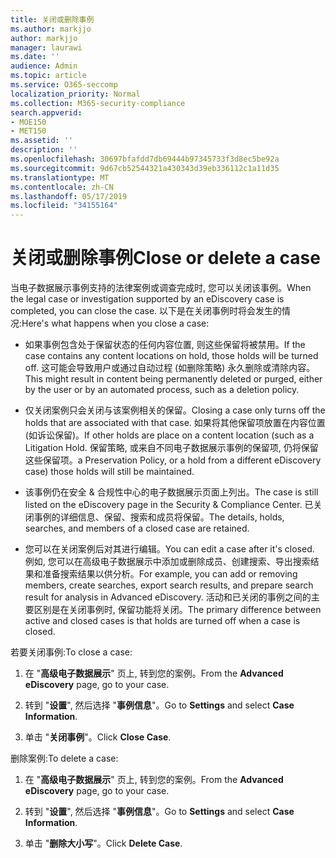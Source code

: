 ```yaml
---
title: 关闭或删除事例
ms.author: markjjo
author: markjjo
manager: laurawi
ms.date: ''
audience: Admin
ms.topic: article
ms.service: O365-seccomp
localization_priority: Normal
ms.collection: M365-security-compliance
search.appverid:
- MOE150
- MET150
ms.assetid: ''
description: ''
ms.openlocfilehash: 30697bfafdd7db69444b97345733f3d8ec5be92a
ms.sourcegitcommit: 9d67cb52544321a430343d39eb336112c1a11d35
ms.translationtype: MT
ms.contentlocale: zh-CN
ms.lasthandoff: 05/17/2019
ms.locfileid: "34155164"
---
```

# <a name="close-or-delete-a-case"></a><span data-ttu-id="7731d-102">关闭或删除事例</span><span class="sxs-lookup"><span data-stu-id="7731d-102">Close or delete a case</span></span>

<span data-ttu-id="7731d-103">当电子数据展示事例支持的法律案例或调查完成时, 您可以关闭该事例。</span><span class="sxs-lookup"><span data-stu-id="7731d-103">When the legal case or investigation supported by an eDiscovery case is completed, you can close the case.</span></span> <span data-ttu-id="7731d-104">以下是在关闭事例时将会发生的情况:</span><span class="sxs-lookup"><span data-stu-id="7731d-104">Here's what happens when you close a case:</span></span>

- <span data-ttu-id="7731d-105">如果事例包含处于保留状态的任何内容位置, 则这些保留将被禁用。</span><span class="sxs-lookup"><span data-stu-id="7731d-105">If the case contains any content locations on hold, those holds will be turned off.</span></span> <span data-ttu-id="7731d-106">这可能会导致用户或通过自动过程 (如删除策略) 永久删除或清除内容。</span><span class="sxs-lookup"><span data-stu-id="7731d-106">This might result in content being permanently deleted or purged, either by the user or by an automated process, such as a deletion policy.</span></span>

- <span data-ttu-id="7731d-107">仅关闭案例只会关闭与该案例相关的保留。</span><span class="sxs-lookup"><span data-stu-id="7731d-107">Closing a case only turns off the holds that are associated with that case.</span></span> <span data-ttu-id="7731d-108">如果将其他保留项放置在内容位置 (如诉讼保留)。</span><span class="sxs-lookup"><span data-stu-id="7731d-108">If other holds are place on a content location (such as a Litigation Hold.</span></span> <span data-ttu-id="7731d-109">保留策略, 或来自不同电子数据展示事例的保留项, 仍将保留这些保留项。</span><span class="sxs-lookup"><span data-stu-id="7731d-109">a Preservation Policy, or a hold from a different eDiscovery case) those holds will still be maintained.</span></span>

- <span data-ttu-id="7731d-110">该事例仍在安全 & 合规性中心的电子数据展示页面上列出。</span><span class="sxs-lookup"><span data-stu-id="7731d-110">The case is still listed on the eDiscovery page in the Security & Compliance Center.</span></span> <span data-ttu-id="7731d-111">已关闭事例的详细信息、保留、搜索和成员将保留。</span><span class="sxs-lookup"><span data-stu-id="7731d-111">The details, holds, searches, and members of a closed case are retained.</span></span>

- <span data-ttu-id="7731d-112">您可以在关闭案例后对其进行编辑。</span><span class="sxs-lookup"><span data-stu-id="7731d-112">You can edit a case after it's closed.</span></span> <span data-ttu-id="7731d-113">例如, 您可以在高级电子数据展示中添加或删除成员、创建搜索、导出搜索结果和准备搜索结果以供分析。</span><span class="sxs-lookup"><span data-stu-id="7731d-113">For example, you can add or removing members, create searches, export search results, and prepare search result for analysis in Advanced eDiscovery.</span></span> <span data-ttu-id="7731d-114">活动和已关闭的事例之间的主要区别是在关闭事例时, 保留功能将关闭。</span><span class="sxs-lookup"><span data-stu-id="7731d-114">The primary difference between active and closed cases is that holds are turned off when a case is closed.</span></span>

<span data-ttu-id="7731d-115">若要关闭事例:</span><span class="sxs-lookup"><span data-stu-id="7731d-115">To close a case:</span></span>

1. <span data-ttu-id="7731d-116">在 "**高级电子数据展示**" 页上, 转到您的案例。</span><span class="sxs-lookup"><span data-stu-id="7731d-116">From the **Advanced eDiscovery** page, go to your case.</span></span>

2. <span data-ttu-id="7731d-117">转到 "**设置**", 然后选择 "**事例信息**"。</span><span class="sxs-lookup"><span data-stu-id="7731d-117">Go to **Settings** and select **Case Information**.</span></span> 

3. <span data-ttu-id="7731d-118">单击 "**关闭事例**"。</span><span class="sxs-lookup"><span data-stu-id="7731d-118">Click **Close Case**.</span></span> 

<span data-ttu-id="7731d-119">删除案例:</span><span class="sxs-lookup"><span data-stu-id="7731d-119">To delete a case:</span></span>

1. <span data-ttu-id="7731d-120">在 "**高级电子数据展示**" 页上, 转到您的案例。</span><span class="sxs-lookup"><span data-stu-id="7731d-120">From the **Advanced eDiscovery** page, go to your case.</span></span>

2. <span data-ttu-id="7731d-121">转到 "**设置**", 然后选择 "**事例信息**"。</span><span class="sxs-lookup"><span data-stu-id="7731d-121">Go to **Settings** and select **Case Information**.</span></span> 

3. <span data-ttu-id="7731d-122">单击 "**删除大小写**"。</span><span class="sxs-lookup"><span data-stu-id="7731d-122">Click **Delete Case**.</span></span> 

